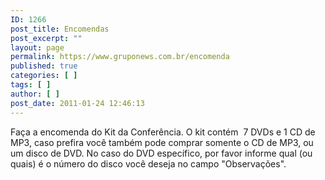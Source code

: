 ```yaml
---
ID: 1266
post_title: Encomendas
post_excerpt: ""
layout: page
permalink: https://www.gruponews.com.br/encomenda
published: true
categories: [ ]
tags: [ ]
author: [ ]
post_date: 2011-01-24 12:46:13
---
```

Faça a encomenda do Kit da Conferência. O kit contém  7 DVDs e 1 CD de MP3, caso prefira você também pode comprar somente o CD de MP3, ou um disco de DVD. No caso do DVD específico, por favor informe qual (ou quais) é o número do disco você deseja no campo "Observações".
<div id="_mcePaste"><!--cforms name="Encomenda - DVD 2009"--></div>
